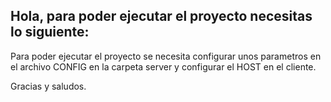 ## Hola, para poder ejecutar el proyecto necesitas lo siguiente:

Para poder ejecutar el proyecto se necesita configurar unos parametros
en el archivo CONFIG en la carpeta server y configurar el HOST
en el cliente.

Gracias y saludos.


